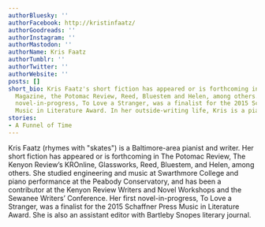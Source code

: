 ```yaml
---
authorBluesky: ''
authorFacebook: http://kristinfaatz/
authorGoodreads: ''
authorInstagram: ''
authorMastodon: ''
authorName: Kris Faatz
authorTumblr: ''
authorTwitter: ''
authorWebsite: ''
posts: []
short_bio: Kris Faatz's short fiction has appeared or is forthcoming in Umbrella Factory
  Magazine, the Potomac Review, Reed, Bluestem and Helen, among others. Her first
  novel-in-progress, To Love a Stranger, was a finalist for the 2015 Schaffner Press
  Music in Literature Award. In her outside-writing life, Kris is a pianist and teacher.
stories:
- A Funnel of Time
---
```


Kris Faatz (rhymes with "skates") is a Baltimore-area pianist and writer. Her short fiction has appeared or is forthcoming in The Potomac Review, The Kenyon Review’s KROnline, Glassworks, Reed, Bluestem, and Helen, among others. She studied engineering and music at Swarthmore College and piano performance at the Peabody Conservatory, and has been a contributor at the Kenyon Review Writers and Novel Workshops and the Sewanee Writers’ Conference. Her first novel-in-progress, To Love a Stranger, was a finalist for the 2015 Schaffner Press Music in Literature Award. She is also an assistant editor with Bartleby Snopes literary journal.